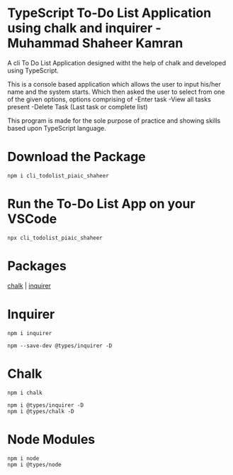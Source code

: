 # TypeScript To-Do List Application using chalk and inquirer - Muhammad Shaheer Kamran

A cli To Do List Application  designed witht the help of chalk and developed using TypeScript. 

This is a console based application which allows the user to input his/her name and the system starts. Which then asked the user to select from one of the given options, options comprising of 
-Enter task
-View all tasks present
-Delete Task (Last task or complete list)

This program is made for the sole purpose of practice and showing skills based upon TypeScript language.


# Download the Package

```
npm i cli_todolist_piaic_shaheer

```

# Run the To-Do List App on your  VSCode 

```
npx cli_todolist_piaic_shaheer

```

# Packages

[chalk](https://github.com/chalk/chalk) | 
[inquirer](https://github.com/SBoudrias/Inquirer.js)

# Inquirer

```
npm i inquirer
```
```
npm --save-dev @types/inquirer -D
```

# Chalk
```
npm i chalk
```
```
npm i @types/inquirer -D
npm i @types/chalk -D
```

# Node Modules
```
npm i node
npm i @types/node
```
